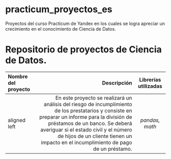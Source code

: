 # practicum_proyectos_es
Proyectos del curso Practicum de Yandex en los cuales se logra apreciar un crecimiento en el conocimiento de Ciencia de Datos.
# Repositorio de proyectos de Ciencia de Datos.

| Nombre del proyecto   | Descripción            | Librerías utilizadas        |
| :-------------------- | ---------------------: |:---------------------------:|
|     aligned left      | En este proyecto se realizará un análisis del riesgo de incumplimiento de los prestatarios y consiste en preparar un informe para la división de préstamos de un banco. Se deberá averiguar si el estado civil y el número de hijos de un cliente tienen un impacto en el incumplimiento de pago de un préstamo.      |      *pandas, math*          |
